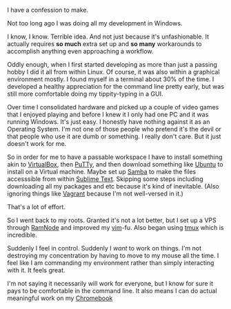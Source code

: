 I have a confession to make.

Not too long ago I was doing all my development in Windows.

I know, I know. Terrible idea. And not just because it's unfashionable. It actually requires **so much** extra set up and **so many** workarounds to accomplish anything even approaching a workflow.

Oddly enough, when I first started developing as more than just a passing hobby I did it all from within Linux. Of course, it was also within a graphical environment mostly. I found myself in a terminal about 30% of the time. I developed a healthy appreciation for the command line pretty early, but was still more comfortable doing my tippity-typing in a GUI.

Over time I consolidated hardware and picked up a couple of video games that I enjoyed playing and before I knew it I only had one PC and it was running Windows. It's just easy. I honestly have nothing against it as an Operating System. I'm not one of those people who pretend it's the devil or that people who use it are dumb or something. I really don't care. But it just doesn't work for me.

So in order for me to have a passable workspace I have to install something akin to [VirtualBox](https://www.virtualbox.org/), then [PuTTy](http://www.chiark.greenend.org.uk/~sgtatham/putty/download.html), and then download something like [Ubuntu](http://www.ubuntu.com/server) to install on a Virtual machine. Maybe set up [Samba](http://www.samba.org/) to make the files accesssible from within [Sublime Text](http://www.sublimetext.com/). Skipping some steps including downloading all my packages and etc because it's kind of inevitable. (Also ignoring things like [Vagrant](http://www.vagrantup.com/) because I'm not well-versed in it.)

That's a lot of effort.

So I went back to my roots. Granted it's not a lot better, but I set up a VPS through [RamNode](http://ramnode.com/) and improved my [vim](http://www.vim.org)-fu. Also began using [tmux](http://tmux.sourceforge.net/) which is incredible.

Suddenly I feel in control. Suddenly I *want* to work on things. I'm not destroying my concentration by having to move to my mouse all the time. I feel like I am commanding my environment rather than simply interacting with it. It feels great.

I'm not saying it necessarily will work for everyone, but I know for sure it pays to be comfortable in the command line. It also means I can do actual meaningful work on my [Chromebook](http://www.google.com/intl/en/chrome/devices/)